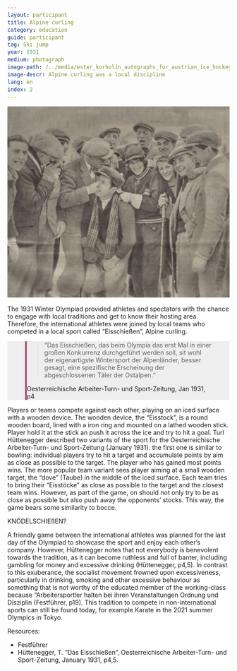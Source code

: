```yaml
---
layout: participant
title: Alpine curling
category: education
guide: participant
tag: Ski jump
year: 1931
medium: photograph
image-path: /../media/ester_korholin_autographs_for_austrian_ice_hockey.png
image-descr: Alpine curling was a local discipline
lang: en
index: 2
---
```

<div class="grid-item" style="background-color: white" id="exhibit-image"><img src="/../media/ester_korholin_autographs_for_austrian_ice_hockey.png" class="img-fluid" alt="Alpine curling was a local discipline">
<div class="text-info">
<p>The 1931 Winter Olympiad provided athletes and spectators with the chance to engage with local traditions and get to know their hosting area. Therefore, the international athletes were joined by local teams who competed in a local sport called “Eisschießen”, Alpine curling.</p>
<section class="vh-50" style="background-color: #eee;">
  <div class="container py-sm-5 h-50">
    <div class="row d-flex align-items-center h-20">
      <div class="col col-md-9 mb-3 mb-md-1">
        <figure class="bg-white p-3 rounded" style="border-left: .25rem solid #a34e78;">
          <blockquote class="blockquote pb-2">
            <p class="inlinequote">“Das Eisschießen, das beim Olympia das erst Mal in einer großen Konkurrenz durchgeführt werden soll, sit wohl der eigenartigste Wintersport der Alpenländer, besser gesagt, eine spezifische Erscheinung der abgeschlossenen Täler der Ostalpen.“
            </p>
          </blockquote>
         <figcaption class="blockquote-footer mb-0 font-italic">
            <span class="source">Oesterreichische Arbeiter-Turn- und Sport-Zeitung</span>, Jan 1931, p4
         </figcaption>
        </figure>
      </div>
    </div>
  </div>
</section>
<p>Players or teams compete against each other, playing on an iced surface with a wooden device. The wooden device, the “Eisstock”, is a round wooden board, lined with a iron ring and mounted on a lathed wooden stick. Player hold it at the stick an push it across the ice and try to hit a goal. Turl Hüttenegger described two variants of the sport for the Oesterreichische Arbeiter-Turn- und Sport-Zeitung (January 1931). the first one is similar to bowling: individual players try to hit a target and accumulate points by aim as close as possible to the target. The player who has gained most points wins. The more popular team variant sees player aiming at a small wooden target, the “dove” (Taube) in the middle of the iced surface. Each team tries to bring their “Eisstöcke” as close as possible to the target and the closest team wins. However, as part of the game, on should not only try to be as close as possible but also push away the opponents’ stocks. This way, the game bears some similarity to bocce.</p>
KNÖDELSCHIEßEN?
<p>A friendly game between the international athletes was planned for the last day of the Olympiad to showcase the sport and enjoy each other’s company. However, Hüttenegger notes that not everybody is benevolent towards the tradition, as it can become ruthless and full of banter, including gambling for money and excessive drinking (Hüttenegger, p4,5). In contrast to this exuberance, the socialist movement frowned upon excessiveness, particularly in drinking, smoking and other excessive behaviour as something that is not worthy of the educated member of the working-class because “Arbeitersportler halten bei ihren Veranstaltungen Ordnung und Disziplin (Festführer, p19).
This tradition to compete in non-international sports can still be found today, for example Karate in the 2021 summer Olympics in Tokyo.</p>
</div>
<div class="resources">
    <div class="resources-title">Resources:</div>
        <ul>
            <li>Festführer</li>
            <li>Hüttenegger, T. “Das Eisschießen“, Oesterreichische Arbeiter-Turn- und Sport-Zeitung, January 1931, p4,5.</li>
        </ul>
    </div>
</div>
